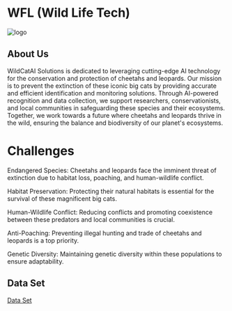 # WFL (Wild Life Tech)
![logo](https://github.com/dmargni/WLT/assets/142944606/843419f4-8402-4901-a67d-a683365932f6)

## About Us

WildCatAI Solutions is dedicated to leveraging cutting-edge AI technology for the conservation and protection of cheetahs and leopards. Our mission is to prevent the extinction of these iconic big cats by providing accurate and efficient identification and monitoring solutions. Through AI-powered recognition and data collection, we support researchers, conservationists, and local communities in safeguarding these species and their ecosystems. Together, we work towards a future where cheetahs and leopards thrive in the wild, ensuring the balance and biodiversity of our planet's ecosystems.

# Challenges

Endangered Species: Cheetahs and leopards face the imminent threat of extinction due to habitat loss, poaching, and human-wildlife conflict.

Habitat Preservation: Protecting their natural habitats is essential for the survival of these magnificent big cats.

Human-Wildlife Conflict: Reducing conflicts and promoting coexistence between these predators and local communities is crucial.

Anti-Poaching: Preventing illegal hunting and trade of cheetahs and leopards is a top priority.

Genetic Diversity: Maintaining genetic diversity within these populations to ensure adaptability.


## Data Set
[Data Set](https://docs.google.com/presentation/d/105TqOuTuxMNb19v4iIguzxp9lksv0OTVNPyJeiU8TMs/edit#slide=id.g206f8279a60_0_0)

